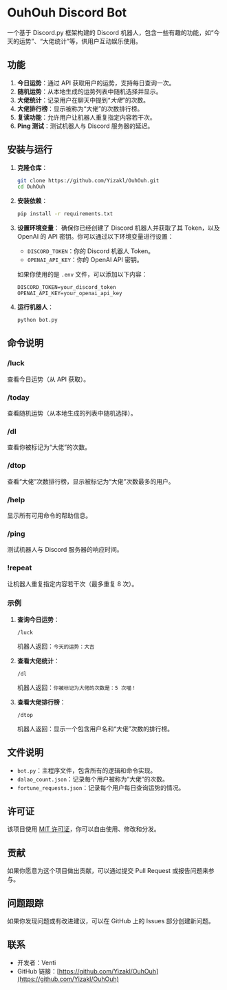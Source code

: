 # OuhOuh Discord Bot

一个基于 Discord.py 框架构建的 Discord 机器人，包含一些有趣的功能，如“今天的运势”、“大佬统计”等，供用户互动娱乐使用。

## 功能

1. **今日运势**：通过 API 获取用户的运势，支持每日查询一次。
2. **随机运势**：从本地生成的运势列表中随机选择并显示。
3. **大佬统计**：记录用户在聊天中提到“*大佬*”的次数。
4. **大佬排行榜**：显示被称为“大佬”的次数排行榜。
5. **复读功能**：允许用户让机器人重复指定内容若干次。
6. **Ping 测试**：测试机器人与 Discord 服务器的延迟。

## 安装与运行

1. **克隆仓库**：
   ```bash
   git clone https://github.com/Yizakl/OuhOuh.git
   cd OuhOuh
   ```

2. **安装依赖**：
   ```bash
   pip install -r requirements.txt
   ```

3. **设置环境变量**：
   确保你已经创建了 Discord 机器人并获取了其 Token，以及 OpenAI 的 API 密钥。你可以通过以下环境变量进行设置：

   - `DISCORD_TOKEN`：你的 Discord 机器人 Token。
   - `OPENAI_API_KEY`：你的 OpenAI API 密钥。

   如果你使用的是 `.env` 文件，可以添加以下内容：

   ```
   DISCORD_TOKEN=your_discord_token
   OPENAI_API_KEY=your_openai_api_key
   ```

4. **运行机器人**：
   ```bash
   python bot.py
   ```

## 命令说明

### /luck
查看今日运势（从 API 获取）。

### /today
查看随机运势（从本地生成的列表中随机选择）。

### /dl
查看你被标记为“大佬”的次数。

### /dtop
查看“大佬”次数排行榜，显示被标记为“大佬”次数最多的用户。

### /help
显示所有可用命令的帮助信息。

### /ping
测试机器人与 Discord 服务器的响应时间。

### !repeat
让机器人重复指定内容若干次（最多重复 8 次）。

### 示例

1. **查询今日运势**：
   ```
   /luck
   ```
   机器人返回：`今天的运势：大吉`

2. **查看大佬统计**：
   ```
   /dl
   ```
   机器人返回：`你被标记为大佬的次数是：5 次喵！`

3. **查看大佬排行榜**：
   ```
   /dtop
   ```
   机器人返回：显示一个包含用户名和“大佬”次数的排行榜。

## 文件说明

- `bot.py`：主程序文件，包含所有的逻辑和命令实现。
- `dalao_count.json`：记录每个用户被称为“大佬”的次数。
- `fortune_requests.json`：记录每个用户每日查询运势的情况。
  
## 许可证

该项目使用 [MIT 许可证](LICENSE)，你可以自由使用、修改和分发。

## 贡献

如果你愿意为这个项目做出贡献，可以通过提交 Pull Request 或报告问题来参与。

## 问题跟踪

如果你发现问题或有改进建议，可以在 GitHub 上的 Issues 部分创建新问题。

## 联系

- 开发者：Venti
- GitHub 链接：[https://github.com/Yizakl/OuhOuh](https://github.com/Yizakl/OuhOuh)



